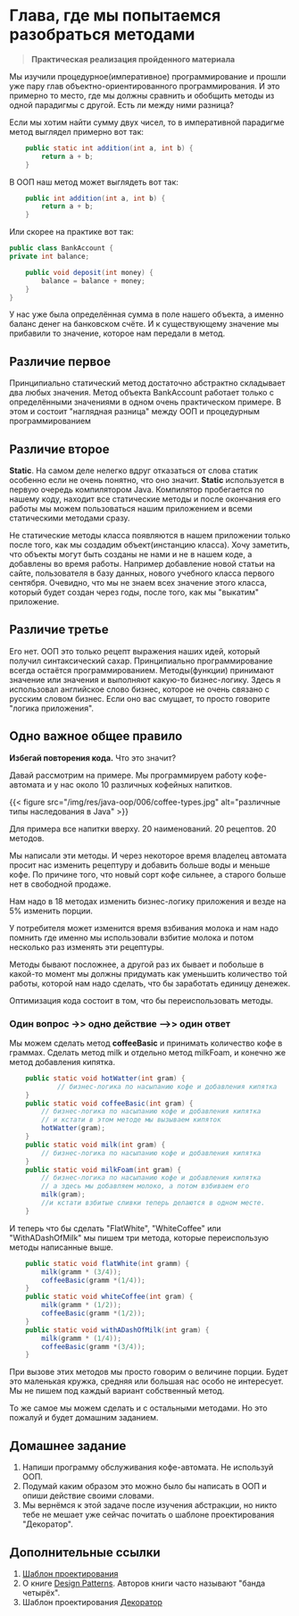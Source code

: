 # Глава, где мы попытаемся разобраться методами

>__Практическая реализация пройденного материала__

Мы изучили процедурное(императивное) программирование и прошли уже пару глав объектно-ориентированного программирования. И это примерно то место, где мы должны сравнить и обобщить методы из одной парадигмы с другой. Есть ли между ними разница?

Если мы хотим найти сумму двух чисел, то в императивной парадигме метод выглядел примерно вот так:

```Java
    public static int addition(int a, int b) {
        return a + b;
    }
```

В ООП наш метод может выглядеть вот так:

```Java
    public int addition(int a, int b) {
        return a + b;
    }
```

Или скорее на практике вот так:

```Java
public class BankAccount {
private int balance;

    public void deposit(int money) {
        balance = balance + money;
    }
}
```

У нас уже была определённая сумма в поле нашего объекта, а именно баланс денег на банковском счёте. И к существующему значение мы прибавили то значение, которое нам передали в метод. 

## Различие первое

Принципиально статический метод достаточно абстрактно складывает два любых значения. Метод объекта BankAccount работает только с определёнными значениями в одном очень практическом примере. В этом и состоит "наглядная разница" между ООП и процедурным программированием

## Различие второе

**Static**. На самом деле нелегко вдруг отказаться от слова статик особенно если не очень понятно, что оно значит. **Static** используется в первую очередь компилятором Java. Компилятор пробегается по нашему коду, находит все статические методы и после окончания его работы мы можем пользоваться нашим приложением и всеми статическими методами сразу. 

Не статические методы класса появляются в нашем приложении только после того, как мы создадим объект(инстанцию класса). Хочу заметить, что объекты могут быть созданы не нами и не в нашем коде, а добавлены во время работы. Например добавление новой статьи на сайте, пользователя в базу данных, нового учебного класса первого сентября. Очевидно, что мы не знаем всех значение этого класса, который будет создан через годы, после того, как мы "выкатим" приложение. 

## Различие третье

Его нет. ООП это только рецепт выражения наших идей, который получил синтаксический сахар. Принципиально программирование всегда остаётся программированием. Методы(функции) принимают значение или значения и выполняют какую-то бизнес-логику. Здесь я использовал английское слово бизнес, которое не очень связано с русским словом бизнес. Если оно вас смущает, то просто говорите "логика приложения".

## Одно важное общее правило

__Избегай повторения кода.__ Что это значит?

Давай рассмотрим на примере. Мы программируем работу кофе-автомата и у нас около 10 различных кофейных напитков.

{{< figure src="/img/res/java-oop/006/coffee-types.jpg" alt="различные типы наследования в Java" >}}

Для примера все напитки вверху. 20 наименований. 20 рецептов. 20 методов. 

Мы написали эти методы. И через некоторое время владелец автомата просит нас изменить рецептуру и добавить больше воды и меньше кофе. По причине того, что новый сорт кофе сильнее, а старого больше нет в свободной продаже. 

Нам надо в 18 методах изменить бизнес-логику приложения и везде на 5% изменить порции. 

У потребителя может изменится время взбивания молока и нам надо помнить где именно мы использовали взбитие молока и потом несколько раз изменять эти рецептуры.

Методы бывают посложнее, а другой раз их бывает и побольше в какой-то момент мы должны придумать как уменьшить количество той работы, которой нам надо сделать, что бы заработать единицу денежек. 

Оптимизация кода состоит в том, что бы переиспользовать методы. 

### Один вопрос ->> одно действие -->> один ответ

Мы можем сделать метод __coffeeBasic__ и принимать количество кофе в граммах. Сделать метод milk и отдельно метод milkFoam, и конечно же метод добавления кипятка. 

```Java
    public static void hotWatter(int gram) {
            // бизнес-логика по насыпанию кофе и добавления кипятка
    }
    public static void coffeeBasic(int gram) {
        // бизнес-логика по насыпанию кофе и добавления кипятка
        // и кстати в этом методе мы вызываем кипяток
        hotWatter(gram);
    }
    public static void milk(int gram) {
        // бизнес-логика по насыпанию кофе и добавления кипятка
    }
    public static void milkFoam(int gram) {
        // бизнес-логика по насыпанию кофе и добавления кипятка
        // а здесь мы добавляем молоко, а потом взбиваем его
        milk(gram); 
        //и кстати взбитые сливки теперь делаются в одном месте.
    }
```

И теперь что бы сделать "FlatWhite", "WhiteCoffee" или "WithADashOfMilk" мы пишем три метода, которые переиспользую методы написанные выше.

```Java
    public static void flatWhite(int gramm) {
        milk(gramm * (3/4));
        coffeeBasic(gramm *(1/4));
    }
    public static void whiteCoffee(int gram) {
        milk(gramm * (1/2));
        coffeeBasic(gramm *(1/2));
    }
    public static void withADashOfMilk(int gram) {
        milk(gramm * (1/4));
        coffeeBasic(gramm *(3/4));
    }
```

При вызове этих методов мы просто говорим о величине порции. Будет это маленькая кружка, средняя или большая нас особо не интересует. Мы не пишем под каждый вариант собственный метод. 

То же самое мы можем сделать и с остальными методами. Но это пожалуй и будет домашним заданием. 

## Домашнее задание

1. Напиши программу обслуживания кофе-автомата. Не используй ООП. 
2. Подумай каким образом это можно было бы написать в ООП и опиши действие своими словами. 
3. Мы вернёмся к этой задаче после изучения абстракции, но никто тебе не мешает уже сейчас почитать о шаблоне проектирования "Декоратор".

## Дополнительные ссылки

1. [Шаблон проектирования](https://ru.wikipedia.org/wiki/%D0%A8%D0%B0%D0%B1%D0%BB%D0%BE%D0%BD_%D0%BF%D1%80%D0%BE%D0%B5%D0%BA%D1%82%D0%B8%D1%80%D0%BE%D0%B2%D0%B0%D0%BD%D0%B8%D1%8F)
2. О книге [Design Patterns](https://ru.wikipedia.org/wiki/Design_Patterns). Авторов книги часто называют "банда четырёх".
3. Шаблон проектирования [Декоратор](https://refactoring.guru/ru/design-patterns/decorator/java/example)